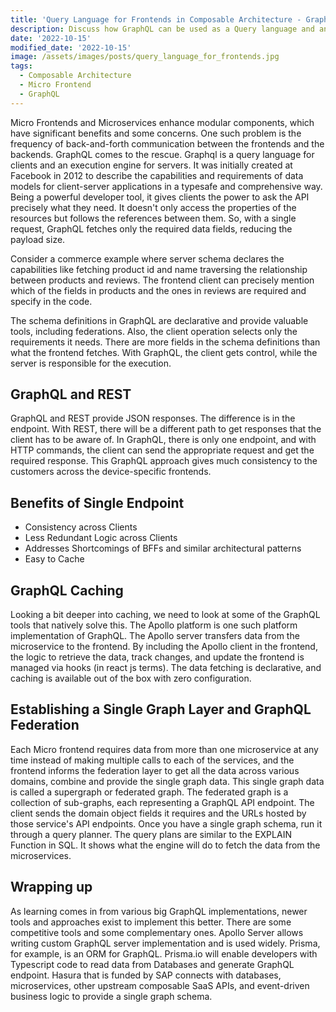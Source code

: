 ```yaml
---
title: 'Query Language for Frontends in Composable Architecture - GraphQL'
description: Discuss how GraphQL can be used as a Query language and an execution engine in Composable Architecture
date: '2022-10-15'
modified_date: '2022-10-15'
image: /assets/images/posts/query_language_for_frontends.jpg
tags:
  - Composable Architecture
  - Micro Frontend
  - GraphQL
---
```


Micro Frontends and Microservices enhance modular components, which have significant benefits and some concerns. One such problem is the frequency of back-and-forth communication between the frontends and the backends. GraphQL comes to the rescue. Graphql is a query language for clients and an execution engine for servers. It was initially created at Facebook in 2012 to describe the capabilities and requirements of data models for client-server applications in a typesafe and comprehensive way. Being a powerful developer tool, it gives clients the power to ask the API precisely what they need. It doesn't only access the properties of the resources but follows the references between them. So, with a single request, GraphQL fetches only the required data fields, reducing the payload size.

Consider a commerce example where server schema declares the capabilities like fetching product id and name traversing the relationship between products and reviews. The frontend client can precisely mention which of the fields in products and the ones in reviews are required and specify in the code.

The schema definitions in GraphQL are declarative and provide valuable tools, including federations. Also, the client operation selects only the requirements it needs. There are more fields in the schema definitions than what the frontend fetches. With GraphQL, the client gets control, while the server is responsible for the execution.

## GraphQL and REST

GraphQL and REST provide JSON responses. The difference is in the endpoint. With REST, there will be a different path to get responses that the client has to be aware of. In GraphQL, there is only one endpoint, and with HTTP commands, the client can send the appropriate request and get the required response. This GraphQL approach gives much consistency to the customers across the device-specific frontends.

## Benefits of Single Endpoint

- Consistency across Clients
- Less Redundant Logic across Clients
- Addresses Shortcomings of BFFs and similar architectural patterns
- Easy to Cache

## GraphQL Caching

Looking a bit deeper into caching, we need to look at some of the GraphQL tools that natively solve this. The Apollo platform is one such platform implementation of GraphQL. The Apollo server transfers data from the microservice to the frontend. By including the Apollo client in the frontend, the logic to retrieve the data, track changes, and update the frontend is managed via hooks (in react js terms). The data fetching is declarative, and caching is available out of the box with zero configuration. 

## Establishing a Single Graph Layer and GraphQL Federation

Each Micro frontend requires data from more than one microservice at any time instead of making multiple calls to each of the services, and the frontend informs the federation layer to get all the data across various domains, combine and provide the single graph data. This single graph data is called a supergraph or federated graph. The federated graph is a collection of sub-graphs, each representing a GraphQL API endpoint. The client sends the domain object fields it requires and the URLs hosted by those service's API endpoints. Once you have a single graph schema, run it through a query planner. The query plans are similar to the EXPLAIN Function in SQL. It shows what the engine will do to fetch the data from the microservices.

## Wrapping up

As learning comes in from various big GraphQL implementations, newer tools and approaches exist to implement this better. There are some competitive tools and some complementary ones. Apollo Server allows writing custom GraphQL server implementation and is used widely. Prisma, for example, is an ORM for GraphQL. Prisma.io will enable developers with Typescript code to read data from Databases and generate GraphQL endpoint. Hasura that is funded by SAP connects with databases, microservices, other upstream composable SaaS APIs, and event-driven business logic to provide a single graph schema.